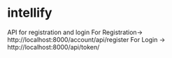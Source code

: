 # intellify
API for registration and login
For Registration-> http://localhost:8000/account/api/register
For Login -> http://localhost:8000/api/token/
